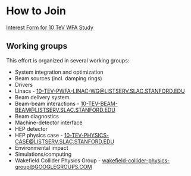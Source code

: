 # How to Join
[Interest Form for 10 TeV WFA Study](https://docs.google.com/forms/d/e/1FAIpQLScffLXDxF_8-TUYaWLznL7jAWUGfYOTEzBu4YrOnr8nRS-JQw/viewform)
## Working groups


This effort is organized in several working groups:

- System integration and optimization
- Beam sources (incl. damping rings)
- Drivers
- Linacs - 10-TEV-PWFA-LINAC-WG@LISTSERV.SLAC.STANFORD.EDU
- Beam delivery system
- Beam-beam interactions - 10-TEV-BEAM-BEAM@LISTSERV.SLAC.STANFORD.EDU
- Beam diagnostics
- Machine-detector interface
- HEP detector
- HEP physics case - 10-TEV-PHYSICS-CASE@LISTSERV.SLAC.STANFORD.EDU
- Environmental impact
- Simulations/computing
- Wakefield Collider Physics Group - wakefield-collider-physics-group@GOOGLEGROUPS.COM
